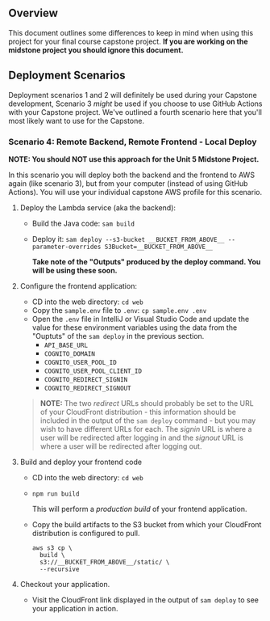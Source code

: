 ## Overview
This document outlines some differences to keep in mind when using this project for your final course capstone project. **If you are working on the midstone project you should ignore this document.**

## Deployment Scenarios
Deployment scenarios 1 and 2 will definitely be used during your Capstone development, Scenario 3 _might_ be used if you choose to use GitHub Actions with your Capstone project. We've outlined a fourth scenario here that you'll most likely want to use for the Capstone.

### Scenario 4: Remote Backend, Remote Frontend - Local Deploy

**NOTE: You should NOT use this approach for the Unit 5 Midstone Project.**

In this scenario you will deploy both the backend and the frontend to AWS again (like scenario 3), but from your computer (instead of using GitHub Actions). You will use your individual capstone AWS profile for this scenario.

1. Deploy the Lambda service (aka the backend):
    - Build the Java code: `sam build`
    - Deploy it: `sam deploy --s3-bucket __BUCKET_FROM_ABOVE__ --parameter-overrides S3Bucket=__BUCKET_FROM_ABOVE__`

      **Take note of the "Outputs" produced by the deploy command. You will be using these soon.**

2. Configure the frontend application:
    - CD into the web directory: `cd web`
    - Copy the `sample.env` file to `.env`: `cp sample.env .env`
    - Open the `.env` file in IntelliJ or Visual Studio Code and update the value for these environment variables using the data from the "Ouptuts" of the `sam deploy` in the previous section.
        - `API_BASE_URL`
        - `COGNITO_DOMAIN`
        - `COGNITO_USER_POOL_ID`
        - `COGNITO_USER_POOL_CLIENT_ID`
        - `COGNITO_REDIRECT_SIGNIN`
        - `COGNITO_REDIRECT_SIGNOUT`

   > **NOTE:** The two _redirect_ URLs should probably be set to the URL of your CloudFront distribution - this information should be included in the output of the `sam deploy` command - but you may wish to have different URLs for each. The _signin_ URL is where a user will be redirected after logging in and the _signout_ URL is where a user will be redirected after logging out.

3. Build and deploy your frontend code
    - CD into the web directory: `cd web`
    - `npm run build`

      This will perform a _production build_ of your frontend application.

    - Copy the build artifacts to the S3 bucket from which your CloudFront distribution is configured to pull.

      ```shell
      aws s3 cp \
        build \
        s3://__BUCKET_FROM_ABOVE__/static/ \
        --recursive
      ```
4. Checkout your application.
    - Visit the CloudFront link displayed in the output of `sam deploy` to see your application in action.
